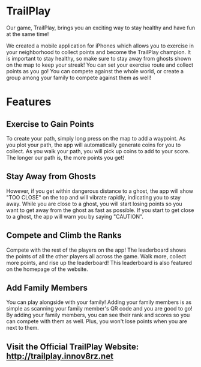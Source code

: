 # TrailPlay
Our game, TrailPlay, brings you an exciting way to stay healthy and have fun at the same time!

We created a mobile application for iPhones which allows you to exercise in your neighborhood to collect points and become the TrailPlay champion. It is important to stay healthy, so make sure to stay away from ghosts shown on the map to keep your streak! You can set your exercise route and collect points as you go! You can compete against the whole world, or create a group among your family to compete against them as well!

# Features

## Exercise to Gain Points
To create your path, simply long press on the map to add a waypoint. As you plot your path, the app will automatically generate coins for you to collect. As you walk your path, you will pick up coins to add to your score. The longer our path is, the more points you get!

## Stay Away from Ghosts
However, if you get within dangerous distance to a ghost, the app will show "TOO CLOSE" on the top and will vibrate rapidly, indicating you to stay away. While you are close to a ghost, you will start losing points so you want to get away from the ghost as fast as possible. If you start to get close to a ghost, the app will warn you by saying "CAUTION".

## Compete and Climb the Ranks
Compete with the rest of the players on the app! The leaderboard shows the points of all the other players all across the game. Walk more, collect more points, and rise up the leaderboard! This leaderboard is also featured on the homepage of the website.

## Add Family Members
You can play alongside with your family! Adding your family members is as simple as scanning your family member's QR code and you are good to go! By adding your family members, you can see their rank and scores so you can compete with them as well. Plus, you won't lose points when you are next to them.

## Visit the Official TrailPlay Website: http://trailplay.innov8rz.net
